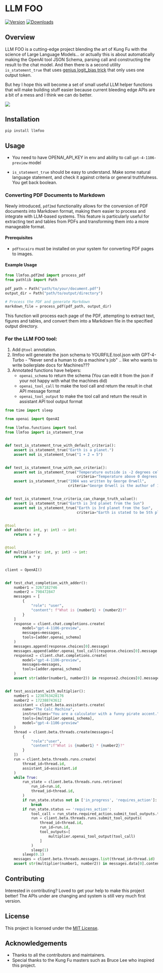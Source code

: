 # LLM FOO

[![Version](https://img.shields.io/pypi/v/llmfoo.svg)](https://pypi.python.org/pypi/llmfoo)
[![Downloads](http://pepy.tech/badge/llmfoo)](http://pepy.tech/project/llmfoo)

## Overview
LLM FOO is a cutting-edge project blending the art of Kung Fu with the science of Large Language Models... or 
actually this is about automatically making the OpenAI tool JSON Schema, parsing call and constructing the
result to the chat model.
And then there is a second utility `is_statement_true` that uses [genius logit_bias trick](https://twitter.com/AAAzzam/status/1669753721574633473)
that only uses one output token.

But hey I hope this will become a set of small useful LLM helper functions that will make building stuff easier
because current bleeding edge APIs are a bit of a mess and I think we can do better.

![](/llmfoo.webp)

## Installation
```bash
pip install llmfoo
```

## Usage

* You need to have OPENAI_API_KEY in env and ability to call `gpt-4-1106-preview` model

* `is_statement_true` should be easy to understand.
Make some natural language statement, and check it against criteria or general truthfulness. You get back boolean.

### Converting PDF Documents to Markdown

Newly introduced, `pdf2md` functionality allows for the conversion of PDF documents into Markdown format, making them easier to process and integrate with LLM-based systems. This feature is particularly useful for extracting text and tables from PDFs and transforming them into a more manageable format.

#### Prerequisites

- `pdftocairo` must be installed on your system for converting PDF pages to images.

#### Example Usage

```python
from llmfoo.pdf2md import process_pdf
from pathlib import Path

pdf_path = Path("path/to/your/document.pdf")
output_dir = Path("path/to/output/directory")

# Process the PDF and generate Markdown
markdown_file = process_pdf(pdf_path, output_dir)
```

This function will process each page of the PDF, attempting to extract text, figures and tables, and convert them into a Markdown file in the specified output directory.


### For the LLM FOO tool:

1. Add `@tool` annotation.
2. llmfoo will generate the json schema to YOURFILE.tool.json with GPT-4-Turbo - "Never send a human to do a machine's job" .. like who wants to write boilerplate docs for Machines???
3. Annotated functions have helpers:
   - `openai_schema` to return the schema (You can edit it from the json if your not happy with what the machines did)
   - `openai_tool_call` to make the tool call and return the result in chat API message format
   - `openai_tool_output` to make the tool call and return the result in assistant API tool output format

```python
from time import sleep

from openai import OpenAI

from llmfoo.functions import tool
from llmfoo import is_statement_true


def test_is_statement_true_with_default_criteria():
    assert is_statement_true("Earth is a planet.")
    assert not is_statement_true("1 + 2 = 5")


def test_is_statement_true_with_own_criteria():
    assert not is_statement_true("Temperature outside is -2 degrees celsius",
                                 criteria="Temperature above 0 degrees celsius")
    assert is_statement_true("1984 was written by George Orwell",
                             criteria="George Orwell is the author of 1984")


def test_is_statement_true_criteria_can_change_truth_value():
    assert is_statement_true("Earth is 3rd planet from the Sun")
    assert not is_statement_true("Earth is 3rd planet from the Sun",
                                 criteria="Earth is stated to be 5th planet from the Sun")


@tool
def adder(x: int, y: int) -> int:
    return x + y


@tool
def multiplier(x: int, y: int) -> int:
    return x * y


client = OpenAI()


def test_chat_completion_with_adder():
    number1 = 3267182746
    number2 = 798472847
    messages = [
        {
            "role": "user",
            "content": f"What is {number1} + {number2}?"
        }
    ]
    response = client.chat.completions.create(
        model="gpt-4-1106-preview",
        messages=messages,
        tools=[adder.openai_schema]
    )
    messages.append(response.choices[0].message)
    messages.append(adder.openai_tool_call(response.choices[0].message.tool_calls[0]))
    response2 = client.chat.completions.create(
        model="gpt-4-1106-preview",
        messages=messages,
        tools=[adder.openai_schema]
    )
    assert str(adder(number1, number2)) in response2.choices[0].message.content.replace(",", "")


def test_assistant_with_multiplier():
    number1 = 1238763428176
    number2 = 172388743612
    assistant = client.beta.assistants.create(
        name="The Calc Machina",
        instructions="You are a calculator with a funny pirate accent.",
        tools=[multiplier.openai_schema],
        model="gpt-4-1106-preview"
    )
    thread = client.beta.threads.create(messages=[
        {
            "role":"user",
            "content":f"What is {number1} * {number2}?"
        }
    ])
    run = client.beta.threads.runs.create(
        thread_id=thread.id,
        assistant_id=assistant.id
    )
    while True:
        run_state = client.beta.threads.runs.retrieve(
            run_id=run.id,
            thread_id=thread.id,
        )
        if run_state.status not in ['in_progress', 'requires_action']:
            break
        if run_state.status == 'requires_action':
            tool_call = run_state.required_action.submit_tool_outputs.tool_calls[0]
            run = client.beta.threads.runs.submit_tool_outputs(
                thread_id=thread.id,
                run_id=run.id,
                tool_outputs=[
                    multiplier.openai_tool_output(tool_call)
                ]
            )
            sleep(1)
        sleep(0.1)
    messages = client.beta.threads.messages.list(thread_id=thread.id)
    assert str(multiplier(number1, number2)) in messages.data[0].content[0].text.value.replace(",", "")

```

## Contributing
Interested in contributing? Loved to get your help to make this project better!
The APIs under are changing and system is still very much first version.

## License
This project is licensed under the [MIT License](LICENSE).

## Acknowledgements
- Thanks to all the contributors and maintainers.
- Special thanks to the Kung Fu masters such as Bruce Lee who inspired this project.